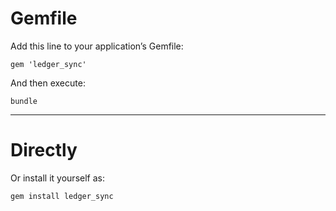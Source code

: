 # Gemfile

Add this line to your application’s Gemfile:

```shell
gem 'ledger_sync'
```

And then execute:

```shell
bundle
```

---

# Directly

Or install it yourself as:

```
gem install ledger_sync
```